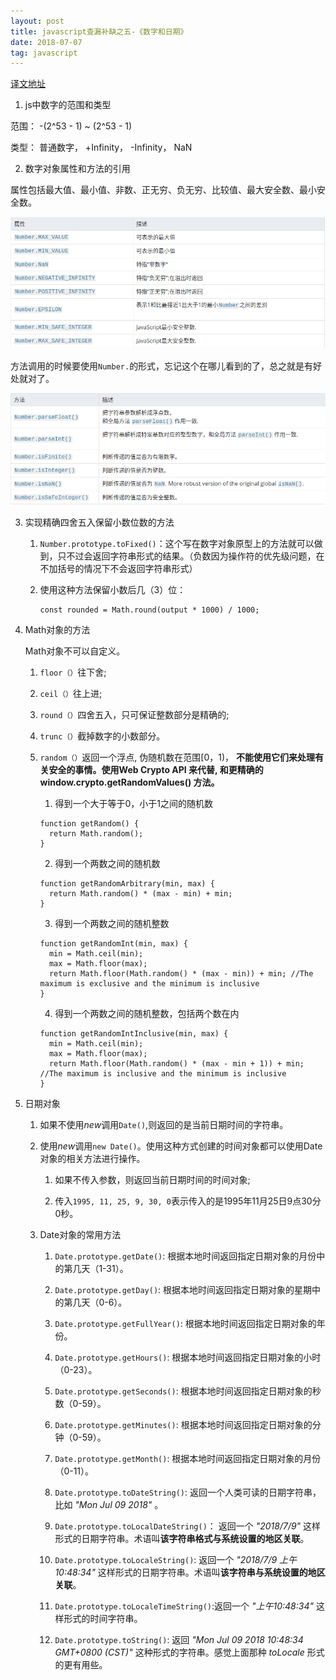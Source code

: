 ```yaml
---
layout: post
title: javascript查漏补缺之五-《数字和日期》
date: 2018-07-07
tag: javascript
---
```


[译文地址](https://developer.mozilla.org/zh-CN/docs/Web/JavaScript/Guide/Numbers_and_dates)

1. js中数字的范围和类型

  范围： -(2^53 - 1) ~ (2^53 - 1)

  类型： 普通数字， +Infinity， -Infinity， NaN

2. 数字对象属性和方法的引用

  属性包括最大值、最小值、非数、正无穷、负无穷、比较值、最大安全数、最小安全数。

  ![数字对象属性](/images/js/1.png)

  方法调用的时候要使用`Number.`的形式，忘记这个在哪儿看到的了，总之就是有好处就对了。

  ![数字对象的方法](/images/js/2.png)

3. 实现精确四舍五入保留小数位数的方法

    1. `Number.prototype.toFixed()`：这个写在数字对象原型上的方法就可以做到，只不过会返回字符串形式的结果。（负数因为操作符的优先级问题，在不加括号的情况下不会返回字符串形式）

    2. 使用这种方法保留小数后几（3）位：

        ```
        const rounded = Math.round(output * 1000) / 1000;
        ```

4. Math对象的方法

    Math对象不可以自定义。

    1. `floor（）`往下舍;

    2. `ceil（）`往上进;

    3. `round（）`四舍五入，只可保证整数部分是精确的;

    4. `trunc（）`截掉数字的小数部分。

    5. `random（）`返回一个浮点,  伪随机数在范围[0，1)， **不能使用它们来处理有关安全的事情。使用Web Crypto API 来代替, 和更精确的window.crypto.getRandomValues() 方法。**

        1. 得到一个大于等于0，小于1之间的随机数

        ```
        function getRandom() {
          return Math.random();
        }
        ```

        2. 得到一个两数之间的随机数

        ```
        function getRandomArbitrary(min, max) {
          return Math.random() * (max - min) + min;
        }
        ```

        3. 得到一个两数之间的随机整数

        ```
        function getRandomInt(min, max) {
          min = Math.ceil(min);
          max = Math.floor(max);
          return Math.floor(Math.random() * (max - min)) + min; //The maximum is exclusive and the minimum is inclusive
        }
        ```

        4. 得到一个两数之间的随机整数，包括两个数在内

        ```
        function getRandomIntInclusive(min, max) {
          min = Math.ceil(min);
          max = Math.floor(max);
          return Math.floor(Math.random() * (max - min + 1)) + min; //The maximum is inclusive and the minimum is inclusive 
        }
        ```

5. 日期对象

    1. 如果不使用*new*调用`Date()`,则返回的是当前日期时间的字符串。

    2. 使用*new*调用`new Date()`。使用这种方式创建的时间对象都可以使用Date对象的相关方法进行操作。

        1. 如果不传入参数，则返回当前日期时间的时间对象;

        2. 传入`1995, 11, 25, 9, 30, 0`表示传入的是1995年11月25日9点30分0秒。
    
    3. Date对象的常用方法

        1. `Date.prototype.getDate()`: 根据本地时间返回指定日期对象的月份中的第几天（1-31）。

        2. `Date.prototype.getDay()`: 根据本地时间返回指定日期对象的星期中的第几天（0-6）。

        3. `Date.prototype.getFullYear()`: 根据本地时间返回指定日期对象的年份。

        4. `Date.prototype.getHours()`: 根据本地时间返回指定日期对象的小时（0-23）。

        5. `Date.prototype.getSeconds()`: 根据本地时间返回指定日期对象的秒数（0-59）。

        6. `Date.prototype.getMinutes()`: 根据本地时间返回指定日期对象的分钟（0-59）。

        7. `Date.prototype.getMonth()`: 根据本地时间返回指定日期对象的月份（0-11）。

        8. `Date.prototype.toDateString()`: 返回一个人类可读的日期字符串，比如 *"Mon Jul 09 2018"* 。

        9. `Date.prototype.toLocalDateString()`： 返回一个 *"2018/7/9"* 这样形式的日期字符串。术语叫**该字符串格式与系统设置的地区关联**。

        10. `Date.prototype.toLocaleString()`:
        返回一个 *"2018/7/9 上午10:48:34"* 这样形式的日期字符串。术语叫**该字符串与系统设置的地区关联**。

        11. `Date.prototype.toLocaleTimeString()`:返回一个 *"上午10:48:34"* 这样形式的时间字符串。

        12. `Date.prototype.toString()`: 返回 *"Mon Jul 09 2018 10:48:34 GMT+0800 (CST)"* 这种形式的字符串。感觉上面那种 *toLocale* 形式的更有用些。



